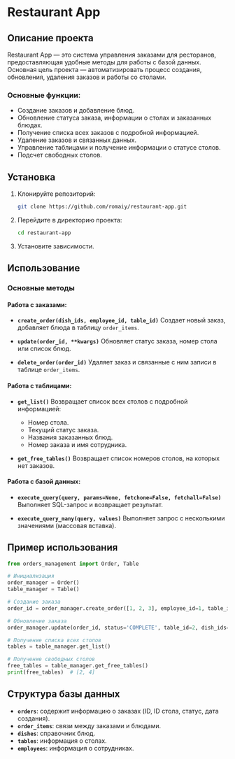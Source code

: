 # Restaurant App

## Описание проекта

Restaurant App — это система управления заказами для ресторанов, предоставляющая удобные методы для работы с базой данных. Основная цель проекта — автоматизировать процесс создания, обновления, удаления заказов и работы со столами.

### Основные функции:
- Создание заказов и добавление блюд.
- Обновление статуса заказа, информации о столах и заказанных блюдах.
- Получение списка всех заказов с подробной информацией.
- Удаление заказов и связанных данных.
- Управление таблицами и получение информации о статусе столов.
- Подсчет свободных столов.

## Установка
1. Клонируйте репозиторий:
   ```bash
   git clone https://github.com/romaiy/restaurant-app.git
   ```
2. Перейдите в директорию проекта:
   ```bash
   cd restaurant-app
   ```
3. Установите зависимости.

## Использование

### Основные методы

#### Работа с заказами:
- **`create_order(dish_ids, employee_id, table_id)`**
  Создает новый заказ, добавляет блюда в таблицу `order_items`.

- **`update(order_id, **kwargs)`**
  Обновляет статус заказа, номер стола или список блюд.

- **`delete_order(order_id)`**
  Удаляет заказ и связанные с ним записи в таблице `order_items`.

#### Работа с таблицами:
- **`get_list()`**
  Возвращает список всех столов с подробной информацией:
  - Номер стола.
  - Текущий статус заказа.
  - Названия заказанных блюд.
  - Номер заказа и имя сотрудника.

- **`get_free_tables()`**
  Возвращает список номеров столов, на которых нет заказов.

#### Работа с базой данных:
- **`execute_query(query, params=None, fetchone=False, fetchall=False)`**
  Выполняет SQL-запрос и возвращает результат.

- **`execute_query_many(query, values)`**
  Выполняет запрос с несколькими значениями (массовая вставка).

## Пример использования
```python
from orders_management import Order, Table

# Инициализация
order_manager = Order()
table_manager = Table()

# Создание заказа
order_id = order_manager.create_order([1, 2, 3], employee_id=1, table_id=1)

# Обновление заказа
order_manager.update(order_id, status='COMPLETE', table_id=2, dish_ids=[4, 5])

# Получение списка всех столов
tables = table_manager.get_list()

# Получение свободных столов
free_tables = table_manager.get_free_tables()
print(free_tables)  # [2, 4]
```

## Структура базы данных
- **`orders`**: содержит информацию о заказах (ID, ID стола, статус, дата создания).
- **`order_items`**: связи между заказами и блюдами.
- **`dishes`**: справочник блюд.
- **`tables`**: информация о столах.
- **`employees`**: информация о сотрудниках.



